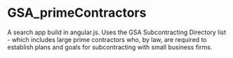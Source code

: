 GSA_primeContractors
====================

A search app build in angular.js. 
Uses the GSA Subcontracting Directory list - which includes large prime contractors who, by law, are required to establish plans and goals for subcontracting with small business firms.
